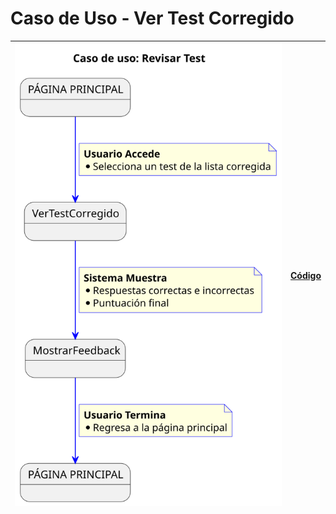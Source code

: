 # Caso de Uso - Ver Test Corregido

|![Diagrama de Clases](/documentos/imagenes/casos_de_uso/postulante/ver_test_corregido.svg)|[Código](/casos_de_uso/casos_de_uso/postulante/ver_test_corregido/ver_test_corregido.puml)|
|---|---|